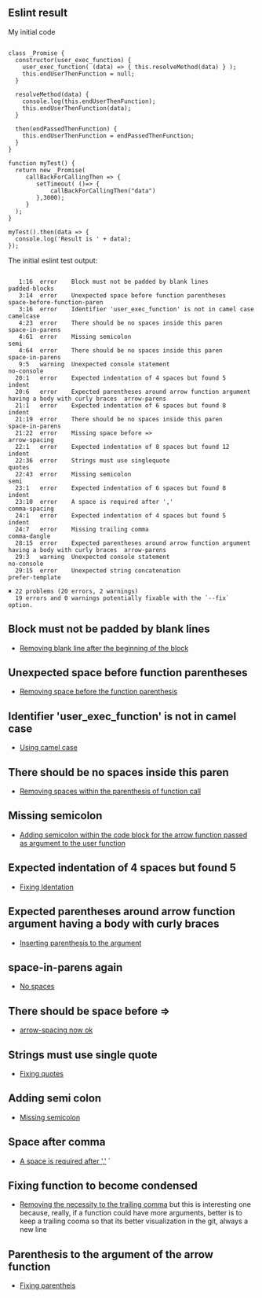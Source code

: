 ## Eslint result

My initial code

```

class _Promise {
  constructor(user_exec_function) {
    user_exec_function( (data) => { this.resolveMethod(data) } );
    this.endUserThenFunction = null;
  }

  resolveMethod(data) {
    console.log(this.endUserThenFunction);
    this.endUserThenFunction(data);
  }

  then(endPassedThenFunction) {
    this.endUserThenFunction = endPassedThenFunction;
  }
}

function myTest() {
  return new _Promise(
     callBackForCallingThen => {
        setTimeout( ()=> {
            callBackForCallingThen("data")
        },3000);
     }
  );
}

myTest().then(data => {
  console.log('Result is ' + data);
});

```

The initial eslint test output:

```

   1:16  error    Block must not be padded by blank lines                                              padded-blocks
   3:14  error    Unexpected space before function parentheses                                         space-before-function-paren
   3:16  error    Identifier 'user_exec_function' is not in camel case                                 camelcase
   4:23  error    There should be no spaces inside this paren                                          space-in-parens
   4:61  error    Missing semicolon                                                                    semi
   4:64  error    There should be no spaces inside this paren                                          space-in-parens
   9:5   warning  Unexpected console statement                                                         no-console
  20:1   error    Expected indentation of 4 spaces but found 5                                         indent
  20:6   error    Expected parentheses around arrow function argument having a body with curly braces  arrow-parens
  21:1   error    Expected indentation of 6 spaces but found 8                                         indent
  21:19  error    There should be no spaces inside this paren                                          space-in-parens
  21:22  error    Missing space before =>                                                              arrow-spacing
  22:1   error    Expected indentation of 8 spaces but found 12                                        indent
  22:36  error    Strings must use singlequote                                                         quotes
  22:43  error    Missing semicolon                                                                    semi
  23:1   error    Expected indentation of 6 spaces but found 8                                         indent
  23:10  error    A space is required after ','                                                        comma-spacing
  24:1   error    Expected indentation of 4 spaces but found 5                                         indent
  24:7   error    Missing trailing comma                                                               comma-dangle
  28:15  error    Expected parentheses around arrow function argument having a body with curly braces  arrow-parens
  29:3   warning  Unexpected console statement                                                         no-console
  29:15  error    Unexpected string concatenation                                                      prefer-template

✖ 22 problems (20 errors, 2 warnings)
  19 errors and 0 warnings potentially fixable with the `--fix` option.

```

## Block must not be padded by blank lines

* [Removing blank line after the beginning of the block](https://github.com/taboca/doc-js-eslint-with-marcio-s-code/commit/95d1f4fc564cf4541efc5d2e86c50c0ede590a6d)

## Unexpected space before function parentheses  

* [Removing space before the function parenthesis](https://github.com/taboca/doc-js-eslint-with-marcio-s-code/commit/7cbfea26a1d8c7423256d3d66665414b5bf24846)

## Identifier 'user_exec_function' is not in camel case

* [Using camel case](https://github.com/taboca/doc-js-eslint-with-marcio-s-code/commit/da0acdb22b46a459b4fc5a2cf7ff0ec790bcc99f)

## There should be no spaces inside this paren

* [Removing spaces within the parenthesis of function call](https://github.com/taboca/doc-js-eslint-with-marcio-s-code/commit/8f5fa71662869e2e74ce7a026cbfa8a7e1d245cc)

## Missing semicolon

* [Adding semicolon within the code block for the arrow function passed as argument to the user function](https://github.com/taboca/doc-js-eslint-with-marcio-s-code/commit/63fe215f137c73a51f5509ea11bab5db2cbd5c57)

## Expected indentation of 4 spaces but found 5

* [Fixing Identation](https://github.com/taboca/doc-js-eslint-with-marcio-s-code/commit/89ee58f0ca27b02f9fdf5a57c0659c5721727221)

## Expected parentheses around arrow function argument having a body with curly braces

* [Inserting parenthesis to the argument](https://github.com/taboca/doc-js-eslint-with-marcio-s-code/commit/6c9b2dd8c12dda2a28b02ff201b3e9a10e921fea)

## space-in-parens again

* [No spaces](https://github.com/taboca/doc-js-eslint-with-marcio-s-code/commit/2a34de7cacd553eea9aa2237e1d903ee4995edea)

## There should be space before =>

* [arrow-spacing now ok](https://github.com/taboca/doc-js-eslint-with-marcio-s-code/commit/177be95555a9f9bf9ab0d8adb2fea6147de13145)

## Strings must use single quote

* [Fixing quotes](https://github.com/taboca/doc-js-eslint-with-marcio-s-code/commit/646959ce076790bdf0d5d90ab32ac26480db3b56)

## Adding semi colon

* [Missing semicolon](https://github.com/taboca/doc-js-eslint-with-marcio-s-code/commit/59f6fc95ef637e1679269cfadd71026a3b047ad7)

## Space after comma

* [A space is required after ','](https://github.com/taboca/doc-js-eslint-with-marcio-s-code/commit/e808c3042cfb7070fce6b1bd06f8696d457bc4d0)
´
## Fixing function to become condensed

* [Removing the necessity to the trailing comma](https://github.com/taboca/doc-js-eslint-with-marcio-s-code/commit/2ae69dbe739ffc4d6549e8445a75e630c419bd1c) but this is interesting one because, really, if a function could have more arguments, better is to keep a trailing cooma so that its better visualization in the git, always a new line

## Parenthesis to the argument of the arrow function

* [Fixing parentheis](https://github.com/taboca/doc-js-eslint-with-marcio-s-code/commit/647964a9a748ecf40b721284783807754e87c762)
